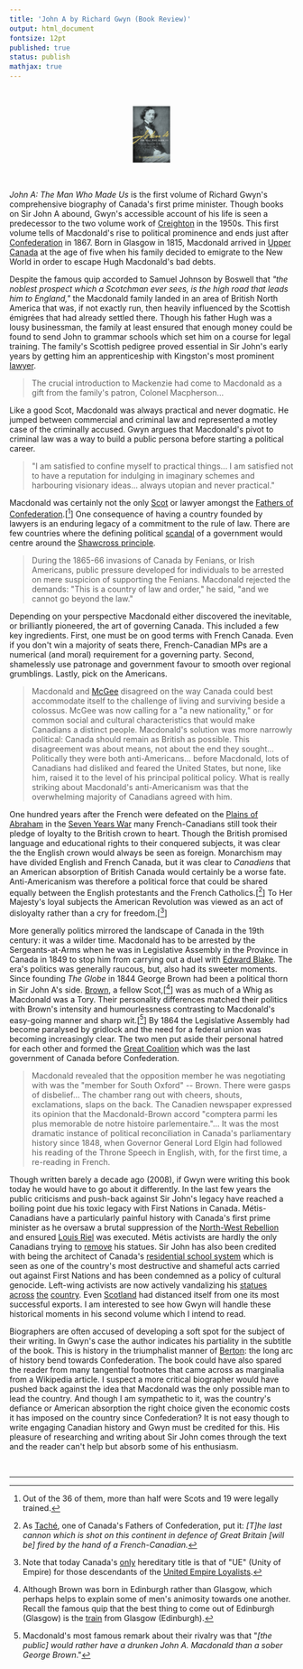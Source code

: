 ```yaml
---
title: 'John A by Richard Gwyn (Book Review)'
output: html_document
fontsize: 12pt
published: true
status: publish
mathjax: true
---
```


<br>
<p align="center"><img src="/figures/johna.jpg" width="13%"></p>
<br>

*John A: The Man Who Made Us* is the first volume of Richard Gwyn's comprehensive biography of Canada's first prime minister. Though books on Sir John A abound, Gwyn's accessible account of his life is seen a predecessor to the two volume work of [Creighton](https://en.wikipedia.org/wiki/Donald_Creighton) in the 1950s. This first volume tells of Macdonald's rise to political prominence and ends just after [Confederation](https://en.wikipedia.org/wiki/Canadian_Confederation) in 1867. Born in Glasgow in 1815, Macdonald arrived in [Upper Canada](https://en.wikipedia.org/wiki/Upper_Canada) at the age of five when his family decided to emigrate to the New World in order to escape Hugh Macdonald's  bad debts. 

Despite the famous quip accorded to Samuel Johnson by Boswell that *"the noblest prospect which a Scotchman ever sees, is the high road that leads him to England,"* the Macdonald family landed in an area of British North America that was, if not exactly run, then heavily influenced by the Scottish émigrées that had already settled there. Though his father Hugh was a lousy businessman, the family at least ensured that enough money could be found to send John to grammar schools which set him on a course for legal training. The family's Scottish pedigree proved essential in Sir John's early years by getting him an apprenticeship with Kingston's most prominent [lawyer](http://www.biographi.ca/en/bio/mackenzie_george_6E.html). 

> The crucial introduction to Mackenzie had come to Macdonald as a gift from the family's patron, Colonel Macpherson...

Like a good Scot, Macdonald was always practical and never dogmatic. He jumped between commercial and criminal law and represented a motley case of the criminally accused. Gwyn argues that Macdonald's pivot to criminal law was a way to build a public persona before starting a political career. 

> "I am satisfied to confine myself to practical things... I am satisfied not to have a reputation for indulging in imaginary schemes and harbouring visionary ideas... always utopian and never practical."

Macdonald was certainly not the only [Scot](https://www.theglobeandmail.com/arts/books-and-media/how-the-scots-invented-canada-by-ken-mcgoogan/article1215380/) or lawyer amongst the [Fathers of Confederation](https://en.wikipedia.org/wiki/Fathers_of_Confederation).[[^1]] One consequence of having a country founded by lawyers is an enduring legacy of a commitment to the rule of law. There are few countries where the defining political [scandal](https://en.wikipedia.org/wiki/SNC-Lavalin_affair) of a government would centre around the [Shawcross principle](https://en.wikipedia.org/wiki/Shawcross_principle). 

> During the 1865-66 invasions of Canada by Fenians, or Irish Americans, public pressure developed for individuals to be arrested on mere suspicion of supporting the Fenians. Macdonald rejected the demands: "This is a country of law and order," he said, "and we cannot go beyond the law."

Depending on your perspective Macdonald either discovered the inevitable, or brilliantly pioneered, the art of governing Canada. This included a few key ingredients. First, one must be on good terms with French Canada. Even if you don't win a majority of seats there, French-Canadian MPs are a numerical (and moral) requirement for a governing party. Second, shamelessly use patronage and government favour to smooth over regional grumblings. Lastly, pick on the Americans.

> Macdonald and [McGee](https://en.wikipedia.org/wiki/Thomas_D%27Arcy_McGee) disagreed on the way Canada could best accommodate itself to the challenge of living and surviving beside a colossus. McGee was now calling for a "a new nationality," or for common social and cultural characteristics that would make Canadians a distinct people. Macdonald's solution was more narrowly political: Canada should remain as British as possible. This disagreement was about means, not about the end they sought... Politically they were both anti-Americans... before Macdonald, lots of Canadians had disliked and feared the United States, but none, like him, raised it to the level of his principal political policy. What is really striking about Macdonald's anti-Americanism was that the overwhelming majority of Canadians agreed with him. 

One hundred years after the French were defeated on the [Plains of Abraham](https://en.wikipedia.org/wiki/Battle_of_the_Plains_of_Abraham) in the [Seven Years War](https://www.thecanadianencyclopedia.ca/en/article/seven-years-war) many French-Canadians still took their pledge of loyalty to the British crown to heart. Though the British promised language and educational rights to their conquered subjects, it was clear the the English crown would always be seen as foreign. Monarchism may have divided English and French Canada, but it was clear to *Canadiens* that an American absorption of British Canada would certainly be a worse fate. Anti-Americanism was therefore a political force that could be shared equally between the English protestants and the French Catholics.[[^2]] To Her Majesty's loyal subjects the American Revolution was viewed as an act of disloyalty rather than a cry for freedom.[[^3]] 

More generally politics mirrored the landscape of Canada in the 19th century: it was a wilder time. Macdonald has to be arrested by the Sergeants-at-Arms when he was in Legislative Assembly in the Province in Canada in 1849 to stop him from carrying out a duel with [Edward Blake](https://en.wikipedia.org/wiki/Edward_Blake). The era's politics was generally raucous, but, also had its sweeter moments. Since founding *The Globe* in 1844 George Brown had been a political thorn in Sir John A's side. [Brown]((https://en.wikipedia.org/wiki/George_Brown_(Canadian_politician))), a fellow Scot,[[^4]] was as much of a Whig as Macdonald was a Tory. Their personality differences matched their politics with Brown's intensity and humourlessness contrasting to Macdonald's easy-going manner and sharp wit.[[^5]] By 1864 the Legislative Assembly had become paralysed by gridlock and the need for a federal union was becoming increasingly clear. The two men put aside their personal hatred for each other and formed the [Great Coalition](https://en.wikipedia.org/wiki/Great_Coalition) which was the last government of Canada before Confederation.

> Macdonald revealed that the opposition member he was negotiating with was the "member for South Oxford" -- Brown. There were gasps of disbelief... The chamber rang out with cheers, shouts, exclamations, slaps on the back. The Canadien newspaper expressed its opinion that the Macdonald-Brown accord "comptera parmi les plus memorable de notre histoire parlementaire."... It was the most dramatic instance of political reconciliation in Canada's parliamentary history since 1848, when Governor General Lord Elgin had followed his reading of the Throne Speech in English, with, for the first time, a re-reading in French. 

Though written barely a decade ago (2008), if Gwyn were writing this book today he would have to go about it differently. In the last few years the public criticisms and push-back against Sir John's legacy have reached a boiling point due his toxic legacy with First Nations in Canada. Métis-Canadians have a particularly painful history with Canada's first prime minister as he oversaw a brutal suppression of the [North-West Rebellion](https://en.wikipedia.org/wiki/North-West_Rebellion) and ensured [Louis Riel](https://en.wikipedia.org/wiki/Louis_Riel) was executed. Métis activists are hardly the only Canadians trying to [remove](https://www.cbc.ca/news/canada/sir-john-a-macdonald-history-controversy-1.4859448) his statues. Sir John has also been credited with being the architect of Canada's [residential school system](https://en.wikipedia.org/wiki/Canadian_Indian_residential_school_system) which is seen as one of the country's most destructive and shameful acts carried out against First Nations and has been condemned as a policy of cultural genocide. Left-wing activists are now actively vandalizing his [statues](https://www.cbc.ca/news/canada/montreal/defund-police-protest-black-lives-matter-1.5705101) [across](https://ottawa.ctvnews.ca/two-security-cameras-keep-an-eye-on-sir-john-a-macdonald-statue-in-kingston-1.5108098) [the](https://thepostmillennial.com/john-a-macdonald-statue-vandalized-in-queens-park-toronto) [country](https://www.countylive.ca/sir-john-statue-defaced-for-second-time-in-picton/). Even [Scotland](https://www.bbc.com/news/world-us-canada-45275651) had distanced itself from one its most successful exports. I am interested to see how Gwyn will handle these historical moments in his second volume which I intend to read. 

Biographers are often accused of developing a soft spot for the subject of their writing. In Gwyn's case the author indicates his partiality in the subtitle of the book. This is history in the triumphalist manner of [Berton](https://en.wikipedia.org/wiki/Pierre_Berton): the long arc of history bend towards Confederation. The book could have also spared the reader from many tangential footnotes that came across as marginalia from a Wikipedia article. I suspect a more critical biographer would have pushed back against the idea that Macdonald was the only possible man to lead the country. And though I am sympathetic to it, was the country's defiance or American absorption the right choice given the economic costs it has imposed on the country since Confederation? It is not easy though to write engaging Canadian history and Gwyn must be credited for this. His pleasure of researching and writing about Sir John comes through the text and the reader can't help but absorb some of his enthusiasm.

<br>

* * *

[^1]: Out of the 36 of them, more than half were Scots and 19 were legally trained.

[^2]: As [Taché](https://en.wikipedia.org/wiki/%C3%89tienne-Paschal_Tach%C3%A9), one of Canada's Fathers of Confederation, put it: *\[T\]he last cannon which is shot on this continent in defence of Great Britain \[will be\] fired by the hand of a French-Canadian.*

[^3]: Note that today Canada's [only](https://britishandirishhistory.wordpress.com/2016/11/28/do-you-qualify-as-a-u-e/) hereditary title is that of "UE" (Unity of Empire) for those descendants of the [United Empire Loyalists](https://en.wikipedia.org/wiki/United_Empire_Loyalist). 

[^4]: Although Brown was born in Edinburgh rather than Glasgow, which perhaps helps to explain some of men's animosity towards one another. Recall the famous quip that the best thing to come out of Edinburgh (Glasgow) is the [train](https://en.wikipedia.org/wiki/Edinburgh_and_Glasgow_Railway) from Glasgow (Edinburgh).

[^5]: Macdonald's most famous remark about their rivalry was that "*\[the public\] would rather have a drunken John A. Macdonald than a sober George Brown*."